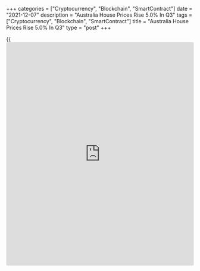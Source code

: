+++
categories = ["Cryptocurrency", "Blockchain", "SmartContract"]
date = "2021-12-07"
description = "Australia House Prices Rise 5.0% In Q3"
tags = ["Cryptocurrency", "Blockchain", "SmartContract"]
title = "Australia House Prices Rise 5.0% In Q3"
type = "post"
+++

{{<iframe id="large-banner" src="https://www.bounty.group/#slide=13.0" width="100%" height="600" scrolling="no" style="border: 0px solid rgb(216, 221, 230); border-radius: 3px;">}}

House prices in Australia were up a seasonally adjusted 5.0 percent on
quarter in the third quarter of 2021, the Australian Bureau of
Statistics said on Tuesday - slowing from 6.7 percent in the previous
three months.

On a yearly basis, house prices jumped 21.7 percent, up from 16.8
percent in the second quarter.

The total value of residential dwellings in Australia rose A$487.0
billion to A$9,259.2 billion this quarter, and the mean price of
residential dwellings rose A$42,000 to A$863,700.

The number of residential dwellings was 10.720 million.

For comments and feedback [contact](https://www.playgroundfx.com/contact/): editorial@rtt[news](https://www.letsplayfx.com/blog/forex-news-website/).com

[Economic News][1]

 **What parts of the world are seeing the best (and worst) economic
performances lately? Click[here][2] to check out our [Econ Scorecard][2]
and find out! See up-to-the-moment [ranking](https://www.playgroundfx.com/blog/crypto-exchange-ranking/)s for the best and worst
performers in [GDP][3], [unemployment rate][4], [inflation][5] and much
more.**

   1. www.rtt[news](https://www.letsplayfx.com/blog/forex-news-website/).com/Content/EconomicNews.aspx
   2. www.rtt[news](https://www.letsplayfx.com/blog/forex-news-website/).com/economic-scorecard/world-rank/unemployment-rate/highest-performance.aspx
   3. www.rtt[news](https://www.letsplayfx.com/blog/forex-news-website/).com/economic-scorecard/world-rank/GDP/highest-performance.aspx
   4. www.rtt[news](https://www.letsplayfx.com/blog/forex-news-website/).com/economic-scorecard/world-rank/unemployment-rate/lowest-performance.aspx
   5. www.rtt[news](https://www.letsplayfx.com/blog/forex-news-website/).com/economic-scorecard/world-rank/CPI/highest-performance.aspx